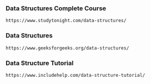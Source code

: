### Data Structures Complete Course
    https://www.studytonight.com/data-structures/
### Data Structures
    https://www.geeksforgeeks.org/data-structures/
### Data Structure Tutorial
    https://www.includehelp.com/data-structure-tutorial/
    
